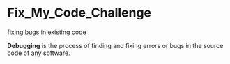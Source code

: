 # Fix_My_Code_Challenge

fixing bugs in existing code

**Debugging** is the process of finding and fixing errors or bugs in the source code of any software.

